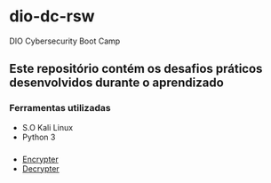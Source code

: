 # dio-dc-rsw
DIO Cybersecurity Boot Camp

## Este repositório contém os desafios práticos desenvolvidos durante o aprendizado

### Ferramentas utilizadas
- S.O Kali Linux
- Python 3
###
- [Encrypter](encrypt.py)
- [Decrypter](decrypt.py)
